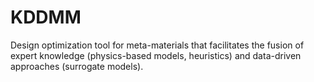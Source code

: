 # KDDMM
Design optimization tool for meta-materials that facilitates the fusion of expert knowledge (physics-based models, heuristics) and data-driven approaches (surrogate models). 
